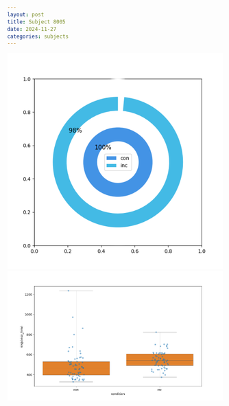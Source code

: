 ```yaml
---
layout: post
title: Subject 8005
date: 2024-11-27
categories: subjects
---
```


![](data/8005/run-12/8005_accuracy_by_condition.png)
![](data/8005/run-12/8005_rt.png)
